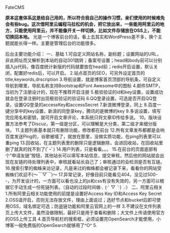 FateCMS

**原本这套体系这是给自己用的，所以符合我自己的操作习惯，亲们使用的时候难免会有些bug。这次借阿里云编程马拉松的机会，把它放出来，一些能用阿里云的地方，只能使用阿里云，并不能像开关一样切换，比如文件存储放在OSS上，不能切换回本地。**
光是一个博客前台的话，看上去其实和WordPress差不多，换个主题就能长得一样。主要是管理后台的功能很多。

后台主要功能介绍：
一、基础
1.可自定义网站名称，副标题；设置网站的URL，非此网址而又解析到本站的自动301跳转；备案号设置；head和body前可以分别插入js代码，像百度统计新版的代码就要放在head前；redis开启设置，默认关闭，配置好redis后，可以开启。
2.站点首页的SEO，可另外设定首页的title,keywords,drscription
3.导航设置，就是博客首页顶部的导航条，可自定义导航到哪里，导航名称支持Bootstrap和Font Awesome中的图标
4.邮件SMTP，当初为了注册设计的，现在不推荐开启注册
5.极验验证的id和key设置，设置成功就会在登录注册时出现极验验证的验证码
6.QQ登录设置，可选是否开启QQ登录，设置QQ登录的accessKey和accessSecret
7.新浪微博登录，同上
8.百度一键分享中的key设置，新浪的同登录key，腾讯的是微博的key
9.多说设置，填写完应用名和密钥，就可开启文章评论，本系统只将文章ID传给多说。
10。版块设置方法参考了Discuz，第一级是分区，可以理解是大分类，第二级才来细分版块。
11.主题列表基本就只有删除功能，修改都在前台
12.所有文章发布都都是会响百度发送Ping的，谷歌被墙了，就放在那里，没做实质功能，在ping列表里可以重ping
13.回收站，在主题列表里的删除只是逻辑删除，会进回收站，在回收站里删了就真的找不到了(ﾟｰﾟ)
14.用户列表，只是看看。。。
15.在前台的页面底部有个“申请友链”按钮，其他站长可以填写本站信息，提交审核，然后他的网站就会出现在友链的待处理列表中，审核就看站长自己了；审核通过的会检测是否有互链。
16.搜索引擎的蜘蛛来访记录，凡是来过的蜘蛛都会被记录下来，看看你的网站受蜘蛛们欢迎不(～￣▽￣)～
17.异常记录，好像目前只能看见404，没见过500- -，为开发设计的，一方面可以看也没上的js和css有没有失效的，另一方面可以根据它手动生成一份死链列表。（自动的过段时间做╮(╯▽╰)╭）
二、阿里云相关
1.所有阿里云相关功能使用的前提是设置好Access Key ID和Access Key Secret
2.OSS请开启，否则无法存放文件，理由上面说过；选好节点和bucket后即可使用OSS，域名绑定可选；防盗链功能和阿里云官网上的一样
3.不建议在文件列表页上传大文件，虽然没做限制，最好只是用于查看和删除；大文件上传请使用官方的OSS上传工具
4.首页导航栏的搜索框，必须设置完OpenSearch才能使用，小博客一般免费版的OpenSearch就够用了^O^ 
5.